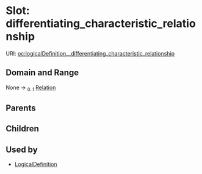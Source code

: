 
# Slot: differentiating_characteristic_relationship




URI: [oc:logicalDefinition__differentiating_characteristic_relationship](http://w3id.org/ontogpt/ontology-class-templatelogicalDefinition__differentiating_characteristic_relationship)


## Domain and Range

None &#8594;  <sub>0..1</sub> [Relation](Relation.md)

## Parents


## Children


## Used by

 * [LogicalDefinition](LogicalDefinition.md)
